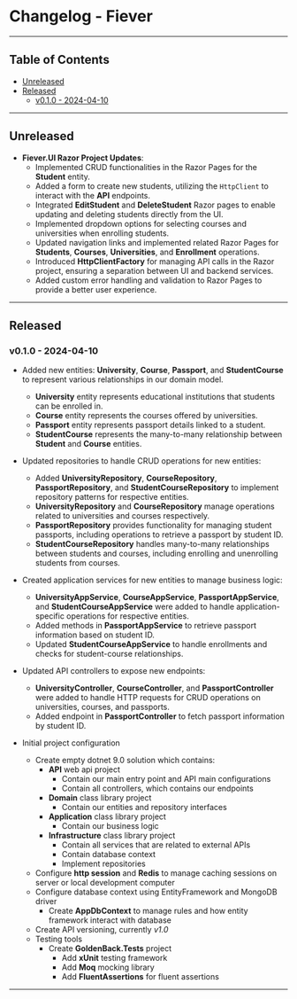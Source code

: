 # Changelog -  Fiever

---

## Table of Contents

- [Unreleased](#unreleased)
- [Released](#released)
  - [v0.1.0 - 2024-04-10](#v010---2024-04-10)

---

## Unreleased

- **Fiever.UI Razor Project Updates**:
  - Implemented CRUD functionalities in the Razor Pages for the **Student** entity.
  - Added a form to create new students, utilizing the `HttpClient` to interact with the **API** endpoints.
  - Integrated **EditStudent** and **DeleteStudent** Razor pages to enable updating and deleting students directly from the UI.
  - Implemented dropdown options for selecting courses and universities when enrolling students.
  - Updated navigation links and implemented related Razor Pages for **Students**, **Courses**, **Universities**, and **Enrollment** operations.
  - Introduced **HttpClientFactory** for managing API calls in the Razor project, ensuring a separation between UI and backend services.
  - Added custom error handling and validation to Razor Pages to provide a better user experience.


---

## Released

### v0.1.0 - 2024-04-10

- Added new entities: **University**, **Course**, **Passport**, and **StudentCourse** to represent various relationships in our domain model.
  - **University** entity represents educational institutions that students can be enrolled in.
  - **Course** entity represents the courses offered by universities.
  - **Passport** entity represents passport details linked to a student.
  - **StudentCourse** represents the many-to-many relationship between **Student** and **Course** entities.

- Updated repositories to handle CRUD operations for new entities:
  - Added **UniversityRepository**, **CourseRepository**, **PassportRepository**, and **StudentCourseRepository** to implement repository patterns for respective entities.
  - **UniversityRepository** and **CourseRepository** manage operations related to universities and courses respectively.
  - **PassportRepository** provides functionality for managing student passports, including operations to retrieve a passport by student ID.
  - **StudentCourseRepository** handles many-to-many relationships between students and courses, including enrolling and unenrolling students from courses.

- Created application services for new entities to manage business logic:
  - **UniversityAppService**, **CourseAppService**, **PassportAppService**, and **StudentCourseAppService** were added to handle application-specific operations for respective entities.
  - Added methods in **PassportAppService** to retrieve passport information based on student ID.
  - Updated **StudentCourseAppService** to handle enrollments and checks for student-course relationships.

- Updated API controllers to expose new endpoints:
  - **UniversityController**, **CourseController**, and **PassportController** were added to handle HTTP requests for CRUD operations on universities, courses, and passports.
  - Added endpoint in **PassportController** to fetch passport information by student ID.

- Initial project configuration
  - Create empty dotnet 9.0 solution which contains:
    - **API** web api project
      - Contain our main entry point and API main configurations
      - Contain all controllers, which contains our endpoints
    - **Domain** class library project
      - Contain our entities and repository interfaces
    - **Application** class library project
      - Contain our business logic
    - **Infrastructure** class library project
      - Contain all services that are related to external APIs
      - Contain database context
      - Implement repositories
  - Configure **http session** and **Redis** to manage caching sessions on server or local development computer
  - Configure database context using EntityFramework and MongoDB driver
    - Create **AppDbContext** to manage rules and how entity framework interact with database
  - Create API versioning, currently *v1.0*
  - Testing tools
    - Create **GoldenBack.Tests** project
      - Add **xUnit** testing framework
      - Add **Moq** mocking library
      - Add **FluentAssertions** for fluent assertions

---